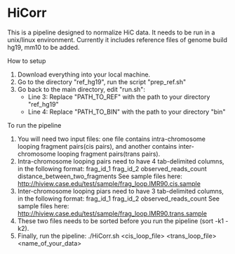 # HiCorr
This is a pipeline designed to normalize HiC data. It needs to be run in a unix/linux environment. Currently it includes reference files of genome build hg19, mm10 to be added.

How to setup
1. Download everything into your local machine.
2. Go to the directory "ref_hg19", run the script "prep_ref.sh"
3. Go back to the main directory, edit "run.sh":
   - Line 3: Replace "PATH_TO_REF" with the path to your directory "ref_hg19"
   - Line 4: Replace "PATH_TO_BIN" with the path to your directory "bin"

To run the pipeline
1. You will need two input files: one file contains intra-chromosome looping fragment pairs(cis pairs), and another contains inter-chromosome looping fragment pairs(trans pairs).
2. Intra-chromosome looping pairs need to have 4 tab-delimited columns, in the following format:
    frag_id_1    frag_id_2    observed_reads_count    distance_between_two_fragments
    See sample files here: http://hiview.case.edu/test/sample/frag_loop.IMR90.cis.sample
3. Inter-chromosome looping piars need to have 3 tab-delimited columns, in the following format:
    frag_id_1    frag_id_2    observed_reads_count
    See sample files here: http://hiview.case.edu/test/sample/frag_loop.IMR90.trans.sample
4. These two files needs to be sorted before you run the pipeline (sort -k1 -k2).
5. Finally, run the pipeline:
./HiCorr.sh <cis_loop_file> <trans_loop_file> <name_of_your_data>
